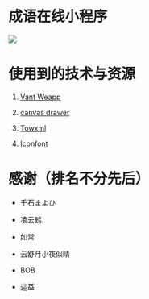 # 成语在线小程序

![](https://s1.ax1x.com/2020/07/06/Uitt2V.jpg)

# 使用到的技术与资源

1. [Vant Weapp](https://github.com/youzan/vant-weapp)

2. [canvas drawer](https://github.com/kuckboy1994/mp_canvas_drawer)

3. [Towxml](https://github.com/sbfkcel/towxml)

4. [Iconfont](https://www.iconfont.cn/)

# 感谢（排名不分先后）

- 千石まよひ

- 凌云鹤.

- 如常

- 云舒月小夜似晴

- BOB

- 迎益
